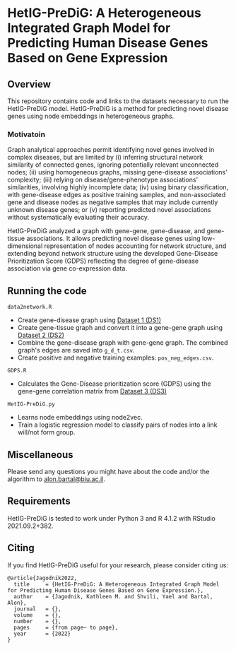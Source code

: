 # HetIG-PreDiG: A Heterogeneous Integrated Graph Model for Predicting Human Disease Genes Based on Gene Expression

## Overview
This repository contains code and links to the datasets necessary to run the HetIG-PreDiG model. 
HetIG-PreDiG is a method for predicting novel disease genes using node embeddings in heterogeneous graphs.

### Motivatoin
Graph analytical approaches permit identifying novel genes involved in complex diseases, but are limited by (i) inferring structural network similarity of connected genes, ignoring potentially relevant unconnected nodes; (ii) using homogeneous graphs, missing gene-disease associations’ complexity; (iii) relying on disease/gene-phenotype associations’ similarities, involving highly incomplete data; (iv) using binary classification, with gene-disease edges as positive training samples, and non-associated gene and disease nodes as negative samples that may include currently unknown disease genes; or (v) reporting predicted novel associations without systematically evaluating their accuracy. 

HetIG-PreDiG analyzed a graph with gene-gene, gene-disease, and gene-tissue associations. It allows predicting novel disease genes using low-dimensional representation of nodes accounting for network structure, and extending beyond network structure using the developed Gene-Disease Prioritization Score (GDPS) reflecting the degree of gene-disease association via gene co-expression data.

## Running the code

`data2network.R`
  * Create gene-disease graph using [Dataset 1 (DS1)](https://www.disgenet.org/downloads)
  * Create gene-tissue graph and convert it into a gene-gene graph using [Dataset 2 (DS2)](https://www.proteinatlas.org/about/download)
  * Combine the gene-disease graph with gene-gene graph. The combined graph's edges are saved into `g_d_t.csv`.
  * Create positive and negative training examples: `pos_neg_edges.csv`.


`GDPS.R` 
* Calculates the Gene-Disease prioritization score (GDPS) using the gene-gene correlation matrix from [Dataset 3 (DS3)](https://maayanlab.cloud/archs4/download.html)

`HetIG-PreDiG.py` 
* Learns node embeddings using node2vec.
* Train a logistic regression model to classify pairs of nodes into a link will/not form group. 



## Miscellaneous
Please send any questions you might have about the code and/or the algorithm to alon.bartal@biu.ac.il.

## Requirements
HetIG-PreDiG is tested to work under Python 3 and R 4.1.2 with RStudio 2021.09.2+382.

## Citing
If you find HetIG-PreDiG useful for your research, please consider citing us:
```
@article{Jagodnik2022,
  title     = {HetIG-PreDiG: A Heterogeneous Integrated Graph Model for Predicting Human Disease Genes Based on Gene Expression.},
  author    = {Jagodnik, Kathleen M. and Shvili, Yael and Bartal, Alon},
  journal   = {},
  volume    = {},
  number    = {},
  pages     = {from page– to page},
  year      = {2022}
}
```

